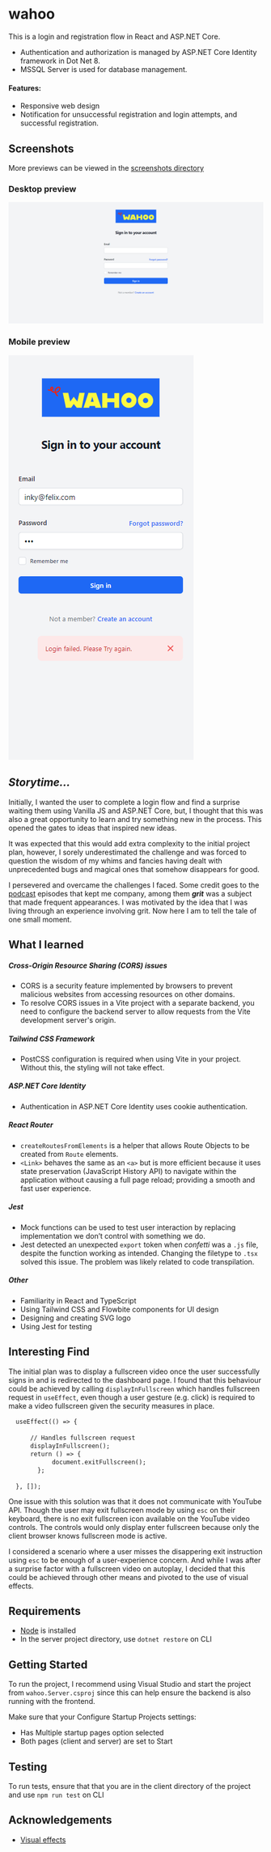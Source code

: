 # wahoo
This is a login and registration flow in React and ASP.NET Core.
- Authentication and authorization is managed by ASP.NET Core Identity framework in Dot Net 8. 
- MSSQL Server is used for database management.

#### **Features:**
- Responsive web design
- Notification for unsuccessful registration and login attempts, and successful registration.

## Screenshots
More previews can be viewed in the [screenshots directory](/screenshots/)
### Desktop preview
![Web Login Preview](/screenshots/2-web-login.png)
### Mobile preview
![Mobile Login Preview](/screenshots/2-mobile-login-error.png)

## *Storytime...*
Initially, I wanted the user to complete a login flow and find a surprise waiting them using Vanilla JS and ASP.NET Core, but, I thought that this was also a great opportunity to learn and try something new in the process. This opened the gates to ideas that inspired new ideas.

It was expected that this would add extra complexity to the initial project plan, however, I sorely underestimated the challenge and was forced to question the wisdom of my whims and fancies having dealt with unprecedented bugs and magical ones that somehow disappears for good.

I persevered and overcame the challenges I faced. Some credit goes to the [podcast](https://freakonomics.com/series/nsq/) episodes that kept me company, among them _**grit**_ was a subject that made frequent appearances. I was motivated by the idea that I was living through an experience involving grit. Now here I am to tell the tale of one small moment.

## What I learned
##### _Cross-Origin Resource Sharing (CORS) issues_
- CORS is a security feature implemented by browsers to prevent malicious websites from accessing resources on other domains. 
- To resolve CORS issues in a Vite project with a separate backend, you need to configure the backend server to allow requests from the Vite development server's origin.

##### _Tailwind CSS Framework_
- PostCSS configuration is required when using Vite in your project. Without this, the styling will not take effect.

##### _ASP.NET Core Identity_
- Authentication in ASP.NET Core Identity uses cookie authentication.

##### _React Router_
- `createRoutesFromElements` is a helper that allows Route Objects to be created from `Route` elements.
- `<Link>` behaves the same as an `<a>` but is more efficient because it uses state preservation (JavaScript History API) to navigate within the application without causing a full page reload; providing a smooth and fast user experience.

##### _Jest_
- Mock functions can be used to test user interaction by replacing implementation we don’t control with something we do.
- Jest detected an unexpected `export` token when _confetti_ was a `.js` file, despite the function working as intended. Changing the filetype to `.tsx` solved this issue. The problem was likely related to code transpilation.

##### _Other_
- Familiarity in React and TypeScript
- Using Tailwind CSS and Flowbite components for UI design
- Designing and creating SVG logo
- Using Jest for testing

## Interesting Find
The initial plan was to display a fullscreen video once the user successfully signs in and is redirected to the dashboard page. 
I found that this behaviour could be achieved by calling `displayInFullscreen` which handles fullscreen request in `useEffect`, even though a user gesture (e.g. click) is required to make a video fullscreen given the security measures in place. 

```tsx
  useEffect(() => {
    
      // Handles fullscreen request
      displayInFullscreen();
      return () => {
            document.exitFullscreen();
        };

  }, []);
```

One issue with this solution was that it does not communicate with YouTube API. Though the user may exit fullscreen mode by using `esc` on their keyboard, there is no exit fullscreen icon available on the YouTube video controls. The controls would only display enter fullscreen because only the client browser knows fullscreen mode is active.

I considered a scenario where a user misses the disappering exit instruction using `esc` to be enough of a user-experience concern. And while I was after a surprise factor with a fullscreen video on autoplay, I decided that this could be achieved through other means and pivoted to the use of visual effects.

## Requirements
- [Node](https://nodejs.org/en/download/package-manager) is installed
- In the server project directory, use `dotnet restore` on CLI

## Getting Started
To run the project, I recommend using Visual Studio and start the project from `wahoo.Server.csproj` since this can help ensure the backend is also running with the frontend.

Make sure that your Configure Startup Projects settings:
- Has Multiple startup pages option selected
- Both pages (client and server) are set to Start 


## Testing
To run tests, ensure that that you are in the client directory of the project and use `npm run test` on CLI

## Acknowledgements
- [Visual effects](https://github.com/catdad/canvas-confetti)